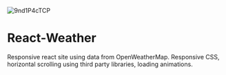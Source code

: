 ![9nd1P4cTCP](https://user-images.githubusercontent.com/63132397/159801525-98b125f6-fe6d-4c3e-ba3f-ce856f11c816.gif)


# React-Weather
Responsive react site using data from OpenWeatherMap. Responsive CSS, horizontal scrolling using third party libraries, loading animations.

